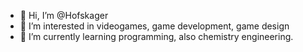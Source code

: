 - 👋 Hi, I’m @Hofskager
- 👀 I’m interested in videogames, game development, game design
- 🌱 I’m currently learning programming, also chemistry engineering.

<!---
Hofskager/Hofskager is a ✨ special ✨ repository because its `README.md` (this file) appears on your GitHub profile.
You can click the Preview link to take a look at your changes.
--->

